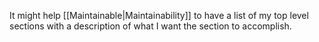 It might help [[Maintainable|Maintainability]] to have a list of my top level sections with a description of what I want the section to accomplish.